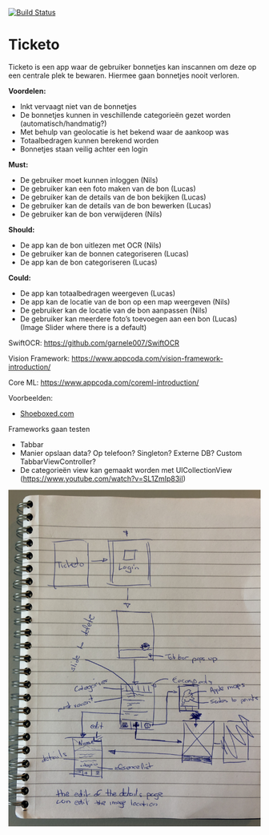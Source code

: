 [![Build Status](https://travis-ci.com/HANICA-MAD/dia-final-lucas-bos-nils-groen.svg?token=xjtNfxVzzxLpGvJ3qyiG&branch=master)](https://travis-ci.com/HANICA-MAD/dia-final-lucas-bos-nils-groen)

# Ticketo

Ticketo is een app waar de gebruiker bonnetjes kan inscannen om deze op een centrale plek te bewaren. Hiermee gaan bonnetjes nooit verloren.



**Voordelen:**

- Inkt vervaagt niet van de bonnetjes
- De bonnetjes kunnen in veschillende categorieën gezet worden (automatisch/handmatig?)
- Met behulp van geolocatie is het bekend waar de aankoop was
- Totaalbedragen kunnen berekend worden
- Bonnetjes staan veilig achter een login



**Must:**

- De gebruiker moet kunnen inloggen (Nils)
- De gebruiker kan een foto maken van de bon (Lucas)
- De gebruiker kan de details van de bon bekijken (Lucas)
- De gebruiker kan de details van de bon bewerken (Lucas)
- De gebruiker kan de bon verwijderen (Nils)



**Should:**

- De app kan de bon uitlezen met OCR (Nils)
- De gebruiker kan de bonnen categoriseren (Lucas)
- De app kan de bon categoriseren (Lucas)



**Could:**

- De app kan totaalbedragen weergeven (Lucas)
- De app kan de locatie van de bon op een map weergeven (Nils)
- De gebruiker kan de locatie van de bon aanpassen (Nils)
- De gebruiker kan meerdere foto’s toevoegen aan een bon (Lucas) (Image Slider where there is a default)







SwiftOCR: <https://github.com/garnele007/SwiftOCR>

Vision Framework: <https://www.appcoda.com/vision-framework-introduction/>

Core ML: <https://www.appcoda.com/coreml-introduction/>



Voorbeelden:

- [Shoeboxed.com](http://Shoeboxed.com)



Frameworks gaan testen



- Tabbar
- Manier opslaan data? Op telefoon? Singleton? Externe DB? Custom TabbarViewController?
- De categorieën view kan gemaakt worden met UICollectionView (<https://www.youtube.com/watch?v=SL1ZmIp83iI>) 

![storyboard-sketch](./storyboard-sketch.jpeg)



